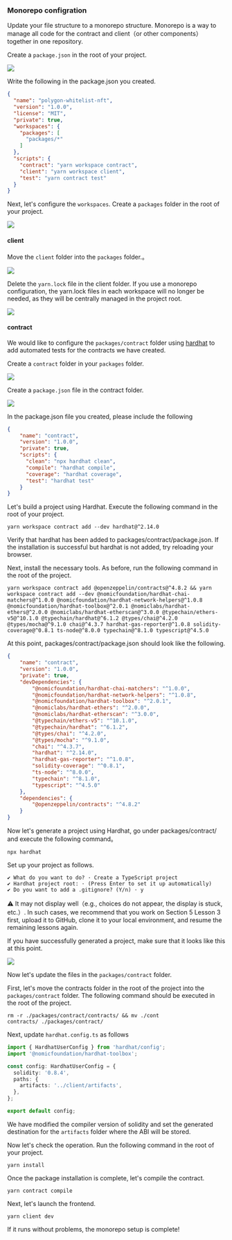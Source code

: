 ### Monorepo configration

Update your file structure to a monorepo structure. Monorepo is a way to manage all code for the contract and client（or other components）together in one repository.

Create a `package.json` in the root of your project.

![](/public/images/Polygon-Whitelist-NFT/section-5/5_1_1.png)

Write the following in the package.json you created.

```json
{
  "name": "polygon-whitelist-nft",
  "version": "1.0.0",
  "license": "MIT",
  "private": true,
  "workspaces": {
    "packages": [
      "packages/*"
    ]
  },
  "scripts": {
    "contract": "yarn workspace contract",
    "client": "yarn workspace client",
    "test": "yarn contract test"
  }
}

```

Next, let's configure the `workspaces`. Create a `packages` folder in the root of your project.

![](/public/images/Polygon-Whitelist-NFT/section-5/5_1_2.png)

#### client

Move the `client` folder into the `packages` folder.。

![](/public/images/Polygon-Whitelist-NFT/section-5/5_1_3.png)

Delete the `yarn.lock` file in the client folder. If you use a monorepo configuration, the yarn.lock files in each workspace will no longer be needed, as they will be centrally managed in the project root.

![](/public/images/Polygon-Whitelist-NFT/section-5/5_1_4.png)

#### contract

We would like to configure the `packages/contract` folder using [hardhat](https://hardhat.org/) to add automated tests for the contracts we have created.

Create a `contract` folder in your `packages` folder.

![](/public/images/Polygon-Whitelist-NFT/section-5/5_1_5.png)

Create a `package.json` file in the contract folder.

![](/public/images/Polygon-Whitelist-NFT/section-5/5_1_6.png)

In the package.json file you created, please include the following

```json
{
    "name": "contract",
    "version": "1.0.0",
    "private": true,
    "scripts": {
      "clean": "npx hardhat clean",
      "compile": "hardhat compile",
      "coverage": "hardhat coverage",
      "test": "hardhat test"
    }
}
```

Let's build a project using Hardhat. Execute the following command in the root of your project.

```
yarn workspace contract add --dev hardhat@^2.14.0
```

Verify that hardhat has been added to packages/contract/package.json. If the installation is successful but hardhat is not added, try reloading your browser.

Next, install the necessary tools. As before, run the following command in the root of the project.

```
yarn workspace contract add @openzeppelin/contracts@^4.8.2 && yarn workspace contract add --dev @nomicfoundation/hardhat-chai-matchers@^1.0.0 @nomicfoundation/hardhat-network-helpers@^1.0.8 @nomicfoundation/hardhat-toolbox@^2.0.1 @nomiclabs/hardhat-ethers@^2.0.0 @nomiclabs/hardhat-etherscan@^3.0.0 @typechain/ethers-v5@^10.1.0 @typechain/hardhat@^6.1.2 @types/chai@^4.2.0 @types/mocha@^9.1.0 chai@^4.3.7 hardhat-gas-reporter@^1.0.8 solidity-coverage@^0.8.1 ts-node@^8.0.0 typechain@^8.1.0 typescript@^4.5.0
```

At this point, packages/contract/package.json should look like the following.

```json
{
    "name": "contract",
    "version": "1.0.0",
    "private": true,
    "devDependencies": {
        "@nomicfoundation/hardhat-chai-matchers": "^1.0.0",
        "@nomicfoundation/hardhat-network-helpers": "^1.0.8",
        "@nomicfoundation/hardhat-toolbox": "^2.0.1",
        "@nomiclabs/hardhat-ethers": "^2.0.0",
        "@nomiclabs/hardhat-etherscan": "^3.0.0",
        "@typechain/ethers-v5": "^10.1.0",
        "@typechain/hardhat": "^6.1.2",
        "@types/chai": "^4.2.0",
        "@types/mocha": "^9.1.0",
        "chai": "^4.3.7",
        "hardhat": "^2.14.0",
        "hardhat-gas-reporter": "^1.0.8",
        "solidity-coverage": "^0.8.1",
        "ts-node": "^8.0.0",
        "typechain": "^8.1.0",
        "typescript": "^4.5.0"
    },
    "dependencies": {
        "@openzeppelin/contracts": "^4.8.2"
    }
}
```

Now let's generate a project using Hardhat, go under packages/contract/ and execute the following command。

```
npx hardhat
```

Set up your project as follows.

```
✔ What do you want to do? · Create a TypeScript project
✔ Hardhat project root: · (Press Enter to set it up automatically)
✔ Do you want to add a .gitignore? (Y/n) · y
```

⚠️ It may not display well（e.g., choices do not appear, the display is stuck, etc.）. In such cases, we recommend that you work on Section 5 Lesson 3 first, upload it to GitHub, clone it to your local environment, and resume the remaining lessons again.

If you have successfully generated a project, make sure that it looks like this at this point.

![](/public/images/Polygon-Whitelist-NFT/section-5/5_1_7.png)

Now let's update the files in the `packages/contract` folder.

First, let's move the contracts folder in the root of the project into the `packages/contract` folder. The following command should be executed in the root of the project.

```
rm -r ./packages/contract/contracts/ && mv ./cont
contracts/ ./packages/contract/
```

Next, update `hardhat.config.ts` as follows

```typescript
import { HardhatUserConfig } from 'hardhat/config';
import '@nomicfoundation/hardhat-toolbox';

const config: HardhatUserConfig = {
  solidity: '0.8.4',
  paths: {
    artifacts: '../client/artifacts',
  },
};

export default config;

```

We have modified the compiler version of solidity and set the generated destination for the `artifacts` folder where the ABI will be stored.

Now let's check the operation. Run the following command in the root of your project.

```
yarn install
```

Once the package installation is complete, let's compile the contract.

```
yarn contract compile
```

Next, let's launch the frontend.

```
yarn client dev
```

If it runs without problems, the monorepo setup is complete!